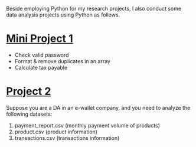 Beside employing Python for my research projects, I also conduct some data analysis projects using Python as follows.

# [**Mini Project 1**](https://github.com/tamdang100/python_projects)

- Check valid password 
- Format & remove duplicates in an array
- Calculate tax payable


# [**Project 2**](https://github.com/tamdang100/python_project2)

Suppose you are a DA in an e-wallet company, and you need to analyze the following datasets:
1.	payment_report.csv (monthly payment volume of products)
2.	product.csv (product information)
3.	transactions.csv (transactions information)
